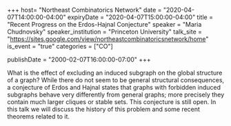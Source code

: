+++
  host= "Northeast Combinatorics Network"
  date = "2020-04-07T14:00:00-04:00"
  expiryDate = "2020-04-07T15:00:00-04:00"
  title = "Recent Progress on the Erdos-Hajnal Conjecture"
  speaker = "Maria Chudnovsky"
  speaker_institution = "Princeton University"
  talk_site = "https://sites.google.com/view/northeastcombinatoricsnetwork/home"
  is_event = "true"
  categories = ["CO"]

  publishDate = "2000-02-07T16:00:00-07:00"
+++

What is the effect of excluding an induced subgraph on the global structure of a graph? While there do not seem to be general structural consequences, a conjecture of Erdos and Hajnal states that graphs with forbidden induced subgraphs behave very differently from general graphs; more precisely they contain much larger cliques or stable sets. This conjecture is still open. In this talk we will discuss the history of this problem and some recent theorems related to it.